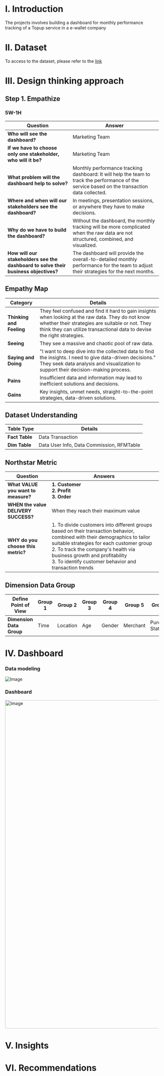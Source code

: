 # I. Introduction
The projects involves building a dashboard for monthly performance tracking of a Topup service in a e-wallet company

# II. Dataset
To access to the dataset, please refer to the [link](https://docs.google.com/spreadsheets/d/188usb3WqsBDGYeB1nSsc2uamqaoVIEKY/edit?gid=231710739#gid=231710739)

# III. Design thinking approach
## Step 1. Empathize 
### 5W-1H
| **Question** | **Answer** |
|---------------|----------|
| **Who will see the dashboard?** | Marketing Team |
| **If we have to choose only one stakeholder, who will it be?** | Marketing Team |
| **What problem will the dashboard help to solve?** | Monthly performance tracking dashboard: It will help the team to track the performance of the service based on the transaction data collected. |
| **Where and when will our stakeholders see the dashboard?** | In meetings, presentation sessions, or anywhere they have to make decisions. |
| **Why do we have to build the dashboard?** | Without the dashboard, the monthly tracking will be more complicated when the raw data are not structured, combined, and visualized. |
| **How will our stakeholders see the dashboard to solve their business objectives?** | The dashboard will provide the overall-to-detailed monthly performance for the team to adjust their strategies for the next months. |

## Empathy Map
| **Category** | **Details** |
|--------------|-----------|
| **Thinking and Feeling** | They feel confused and find it hard to gain insights when looking at the raw data. They do not know whether their strategies are suitable or not. They think they can utilize transactional data to devise the right strategies. |
| **Seeing** | They see a massive and chaotic pool of raw data. |
| **Saying and Doing** | "I want to deep dive into the collected data to find the insights. I need to give data-driven decisions." They seek data analysis and visualization to support their decision-making process. |
| **Pains** | Insufficient data and information may lead to inefficient solutions and decisions. |
| **Gains** | Key insights, unmet needs, straight-to-the-point strategies, data-driven solutions. |

## Dataset Understanding
| **Table Type** | **Details** |
|----------------|----------|
| **Fact Table** | Data Transaction |
| **Dim Table** | Data User Info, Data Commission, RFMTable |

## Northstar Metric
| **Question**                          | **Answers**                                                                                               |
|----------------------------------------|----------------------------------------------------------------------------------------------------------|
| **What VALUE you want to measure?**    | **1. Customer**  <br> **2. Profit**  <br> **3. Order**                                                   |
| **WHEN the value DELIVERY SUCCESS?**   | When they reach their maximum value                                                                      |
| **WHY do you choose this metric?**     | 1. To divide customers into different groups based on their transaction behavior, combined with their demographics to tailor suitable strategies for each customer group  <br> 2. To track the company's health via business growth and profitability  <br> 3. To identify customer behavior and transaction trends |

## Dimension Data Group
| **Define Point of View** | **Group 1** | **Group 2** | **Group 3** | **Group 4** | **Group 5** | **Group 6**            |
|--------------------------|-------------|-------------|-------------|-------------|-------------|------------------------|
| **Dimension Data Group** | Time        | Location    | Age         | Gender      | Merchant    | Purchase Status        |

# IV. Dashboard
### Data modeling
![Image](https://github.com/user-attachments/assets/48a7714f-0df6-406b-ac69-84f9f90b116c)

### Dashboard
<img width="1073" alt="Image" src="https://github.com/user-attachments/assets/e908f491-d409-4aaa-b62c-d4c21aba2f22" />

# V. Insights


# VI. Recommendations





